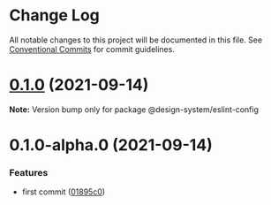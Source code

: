 # Change Log

All notable changes to this project will be documented in this file.
See [Conventional Commits](https://conventionalcommits.org) for commit guidelines.

# [0.1.0](https://github.com/gmonte/monorepo-ts.design-system/compare/@design-system/eslint-config@0.1.0-alpha.0...@design-system/eslint-config@0.1.0) (2021-09-14)

**Note:** Version bump only for package @design-system/eslint-config





# 0.1.0-alpha.0 (2021-09-14)


### Features

* first commit ([01895c0](https://github.com/gmonte/monorepo-ts.design-system/commit/01895c026a7179268e3f6de88d319cee65f27d37))
